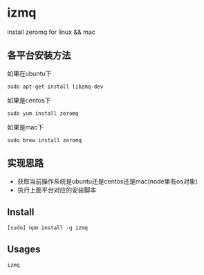 # izmq

install zeromq for linux &amp;&amp; mac


## 各平台安装方法

如果在ubuntu下

    sudo apt-get install libzmq-dev

如果是centos下

    sudo yum install zeromq
    
如果是mac下

    sudo brew install zeromq

## 实现思路

- 获取当前操作系统是ubuntu还是centos还是mac(node里有os对象)
- 执行上面平台对应的安装脚本

## Install 

    [sudo] npm install -g izmq


## Usages

    izmq